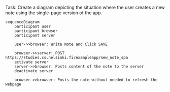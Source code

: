 Task: Create a diagram depicting the situation where the user creates a new note using the single-page version of the app.

```mermaid
sequenceDiagram
    participant user
    participant browser
    participant server

    user->>browser: Write Note and Click SAVE

    browser->>server: POST https://studies.cs.helsinki.fi/exampleapp/new_note_spa
    activate server
    server->>browser: Posts content of the note to the server
    deactivate server

    browser->>browser: Posts the note without needed to refresh the webpage
```
